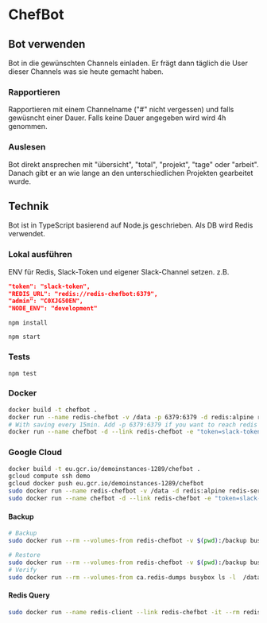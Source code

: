 # ChefBot

## Bot verwenden

Bot in die gewünschten Channels einladen. Er frägt dann täglich die User dieser Channels was sie heute gemacht haben.

### Rapportieren

Rapportieren mit einem Channelname ("#" nicht vergessen) und falls gewüsncht einer Dauer. Falls keine Dauer angegeben wird wird 4h genommen.

### Auslesen

Bot direkt ansprechen mit "übersicht", "total", "projekt", "tage" oder "arbeit". Danach gibt er an wie lange an den unterschiedlichen Projekten gearbeitet wurde.


## Technik

Bot ist in TypeScript basierend auf Node.js geschrieben. Als DB wird Redis verwendet.

### Lokal ausführen

ENV für Redis, Slack-Token und eigener Slack-Channel setzen.
z.B.

```json
"token": "slack-token",
"REDIS_URL": "redis://redis-chefbot:6379",
"admin": "C0XJG50EN",
"NODE_ENV": "development"
```

`npm install`

`npm start`

### Tests

`npm test`

### Docker

```bash
docker build -t chefbot .
docker run --name redis-chefbot -v /data -p 6379:6379 -d redis:alpine redis-server --save 900 1
# With saving every 15min. Add -p 6379:6379 if you want to reach redis from the host.
docker run --name chefbot -d --link redis-chefbot -e "token=slack-token" chefbot
```

### Google Cloud

```bash
docker build -t eu.gcr.io/demoinstances-1289/chefbot .
gcloud compute ssh demo
gcloud docker push eu.gcr.io/demoinstances-1289/chefbot
sudo docker run --name redis-chefbot -v /data -d redis:alpine redis-server --save 900 1
sudo docker run --name chefbot -d --link redis-chefbot -e "token=slack-token" eu.gcr.io/demoinstances-1289/chefbot
``` 

#### Backup

```bash
# Backup
sudo docker run --rm --volumes-from redis-chefbot -v $(pwd):/backup busybox tar cvf /backup/dump.tar /data

# Restore
sudo docker run --rm --volumes-from redis-chefbot -v $(pwd):/backup busybox tar xvf /backup/dump.tar
# Verify
sudo docker run --rm --volumes-from ca.redis-dumps busybox ls -l  /data
```

#### Redis Query

```bash
sudo docker run --name redis-client --link redis-chefbot -it --rm redis:alpine redis-cli -h redis-chefbot
```